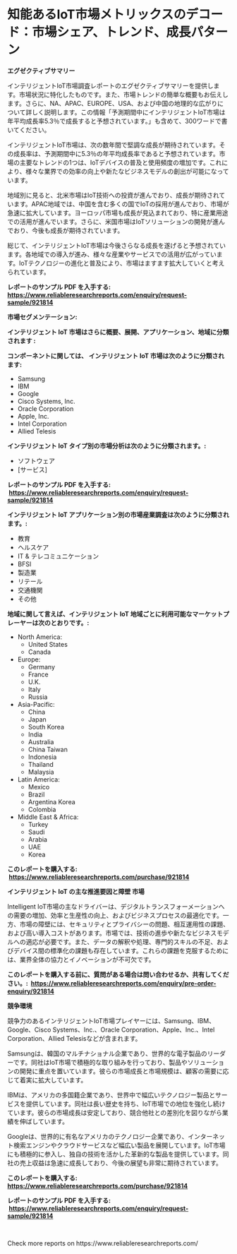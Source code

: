 <p><h1>知能あるIoT市場メトリックスのデコード：市場シェア、トレンド、成長パターン</h1></p><p><strong>エグゼクティブサマリー</strong></p>
<p><p>インテリジェントIoT市場調査レポートのエグゼクティブサマリーを提供します。市場状況に特化したものです。また、市場トレンドの簡単な概要もお伝えします。さらに、NA、APAC、EUROPE、USA、および中国の地理的な広がりについて詳しく説明します。この情報「予測期間中にインテリジェントIoT市場は年平均成長率5.3％で成長すると予想されています。」も含めて、300ワードで書いてください。</p><p>インテリジェントIoT市場は、次の数年間で堅調な成長が期待されています。その成長率は、予測期間中に5.3％の年平均成長率であると予想されています。市場の主要なトレンドの1つは、IoTデバイスの普及と使用頻度の増加です。これにより、様々な業界での効率の向上や新たなビジネスモデルの創出が可能になっています。</p><p>地域別に見ると、北米市場はIoT技術への投資が進んでおり、成長が期待されています。APAC地域では、中国を含む多くの国でIoTの採用が進んでおり、市場が急速に拡大しています。ヨーロッパ市場も成長が見込まれており、特に産業用途での活用が進んでいます。さらに、米国市場はIoTソリューションの開発が進んでおり、今後も成長が期待されています。</p><p>総じて、インテリジェントIoT市場は今後さらなる成長を遂げると予想されています。各地域での導入が進み、様々な産業やサービスでの活用が広がっています。IoTテクノロジーの進化と普及により、市場はますます拡大していくと考えられています。</p></p>
<p><strong>レポートのサンプル PDF を入手する: <a href="https://www.reliableresearchreports.com/enquiry/request-sample/921814">https://www.reliableresearchreports.com/enquiry/request-sample/921814</a></strong></p>
<p><strong>市場セグメンテーション:</strong></p>
<p><strong> インテリジェント IoT 市場はさらに概要、展開、アプリケーション、地域に分類されます :</strong></p>
<p><strong>コンポーネントに関しては、 インテリジェント IoT 市場は次のように分類されます: &nbsp;</strong></p>
<p><ul><li>Samsung</li><li>IBM</li><li>Google</li><li>Cisco Systems, Inc.</li><li>Oracle Corporation</li><li>Apple, Inc.</li><li>Intel Corporation</li><li>Allied Telesis</li></ul></p>
<p><strong> インテリジェント IoT タイプ別の市場分析は次のように分類されます。:</strong></p>
<p><ul><li>ソフトウェア</li><li>[サービス]</li></ul></p>
<p><strong>レポートのサンプル PDF を入手する: &nbsp;<a href="https://www.reliableresearchreports.com/enquiry/request-sample/921814">https://www.reliableresearchreports.com/enquiry/request-sample/921814</a></strong></p>
<p><strong> インテリジェント IoT アプリケーション別の市場産業調査は次のように分類されます。:</strong></p>
<p><ul><li>教育</li><li>ヘルスケア</li><li>IT & テレコミュニケーション</li><li>BFSI</li><li>製造業</li><li>リテール</li><li>交通機関</li><li>その他</li></ul></p>
<p><strong>地域に関して言えば、インテリジェント IoT 地域ごとに利用可能なマーケットプレーヤーは次のとおりです。:</strong></p>
<p><ul>
    <li>
        North America:
        <ul>
            <li>United States</li>
            <li>Canada</li>
        </ul>
    </li>
    <li>
        Europe:
        <ul>
            <li>Germany</li>
            <li>France</li>
            <li>U.K.</li>
            <li>Italy</li>
            <li>Russia</li>
        </ul>
    </li>
    <li>
        Asia-Pacific:
        <ul>
            <li>China</li>
            <li>Japan</li>
            <li>South Korea</li>
            <li>India</li>
            <li>Australia</li>
            <li>China Taiwan</li>
            <li>Indonesia</li>
            <li>Thailand</li>
            <li>Malaysia</li>
        </ul>
    </li>
    <li>
        Latin America:
        <ul>
            <li>Mexico</li>
            <li>Brazil</li>
            <li>Argentina Korea</li>
            <li>Colombia</li>
        </ul>
    </li>
    <li>
        Middle East & Africa:
        <ul>
            <li>Turkey</li>
            <li>Saudi</li>
            <li>Arabia</li>
            <li>UAE</li>
            <li>Korea</li>
        </ul>
    </li>
    </ul></p>
<p><strong>このレポートを購入する: &nbsp;<a href="https://www.reliableresearchreports.com/purchase/921814">https://www.reliableresearchreports.com/purchase/921814</a></strong></p>
<p><strong>インテリジェント IoT の主な推進要因と障壁 市場</strong></p>
<p><p>Intelligent IoT市場の主なドライバーは、デジタルトランスフォーメーションへの需要の増加、効率と生産性の向上、およびビジネスプロセスの最適化です。一方、市場の障壁には、セキュリティとプライバシーの問題、相互運用性の課題、および高い導入コストがあります。市場では、技術の進歩や新たなビジネスモデルへの適応が必要です。また、データの解釈や処理、専門的スキルの不足、およびデバイス間の標準化の課題も存在しています。これらの課題を克服するためには、業界全体の協力とイノベーションが不可欠です。</p></p>
<p><strong>このレポートを購入する前に、質問がある場合は問い合わせるか、共有してください。:&nbsp; <a href="https://www.reliableresearchreports.com/enquiry/pre-order-enquiry/921814">https://www.reliableresearchreports.com/enquiry/pre-order-enquiry/921814</a></strong></p>
<p><strong>競争環境</strong></p>
<p><p>競争力のあるインテリジェントIoT市場プレイヤーには、Samsung、IBM、Google、Cisco Systems、Inc.、Oracle Corporation、Apple、Inc.、Intel Corporation、Allied Telesisなどが含まれます。</p><p>Samsungは、韓国のマルチナショナル企業であり、世界的な電子製品のリーダーです。同社はIoT市場で積極的な取り組みを行っており、製品やソリューションの開発に重点を置いています。彼らの市場成長と市場規模は、顧客の需要に応じて着実に拡大しています。</p><p>IBMは、アメリカの多国籍企業であり、世界中で幅広いテクノロジー製品とサービスを提供しています。同社は長い歴史を持ち、IoT市場での地位を強化し続けています。彼らの市場成長は安定しており、競合他社との差別化を図りながら業績を伸ばしています。</p><p>Googleは、世界的に有名なアメリカのテクノロジー企業であり、インターネット検索エンジンやクラウドサービスなど幅広い製品を展開しています。IoT市場にも積極的に参入し、独自の技術を活かした革新的な製品を提供しています。同社の売上収益は急速に成長しており、今後の展望も非常に期待されています。</p></p>
<p><strong>このレポートを購入する: &nbsp; <a href="https://www.reliableresearchreports.com/purchase/921814">https://www.reliableresearchreports.com/purchase/921814</a></strong></p>
<p><strong>レポートのサンプル PDF を入手する: &nbsp;<a href="https://www.reliableresearchreports.com/enquiry/request-sample/921814">https://www.reliableresearchreports.com/enquiry/request-sample/921814</a></strong><strong></strong></p>
<p>&nbsp;</p>
<p>Check more reports on https://www.reliableresearchreports.com/</p>